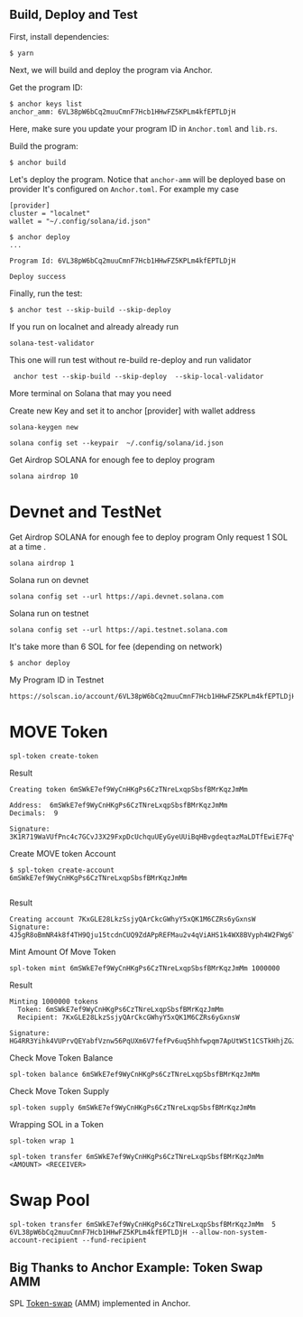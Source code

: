 ## Build, Deploy and Test

First, install dependencies:

```
$ yarn
```

Next, we will build and deploy the program via Anchor.

Get the program ID:

```
$ anchor keys list
anchor_amm: 6VL38pW6bCq2muuCmnF7Hcb1HHwFZ5KPLm4kfEPTLDjH
```

Here, make sure you update your program ID in `Anchor.toml` and `lib.rs`.

Build the program:

```
$ anchor build
```

Let's deploy the program. Notice that `anchor-amm` will be deployed base on provider
It's configured on `Anchor.toml`. 
For example my case

```
[provider]
cluster = "localnet"
wallet = "~/.config/solana/id.json"
```

```
$ anchor deploy
...

Program Id: 6VL38pW6bCq2muuCmnF7Hcb1HHwFZ5KPLm4kfEPTLDjH

Deploy success
```

Finally, run the test:

```
$ anchor test --skip-build --skip-deploy
```

If you run on localnet and already already run 
```
solana-test-validator
```

This one will run test without re-build re-deploy and run validator 
```
 anchor test --skip-build --skip-deploy  --skip-local-validator
```
More terminal on Solana that may you need 

Create new Key and set it to anchor [provider] with wallet address
```
solana-keygen new  
```

```
solana config set --keypair  ~/.config/solana/id.json
```

Get Airdrop SOLANA for enough fee to deploy program
```
solana airdrop 10
```

# Devnet and TestNet

Get Airdrop SOLANA for enough fee to deploy program 
Only request 1 SOL at a time .

```
solana airdrop 1
```

Solana run on devnet

```
solana config set --url https://api.devnet.solana.com
```

Solana run on testnet
```
solana config set --url https://api.testnet.solana.com
```

It's take more than 6 SOL for fee (depending on network)

```
$ anchor deploy
```

My Program ID in Testnet
```
https://solscan.io/account/6VL38pW6bCq2muuCmnF7Hcb1HHwFZ5KPLm4kfEPTLDjH
```

# MOVE Token

```
spl-token create-token
```
Result
```
Creating token 6mSWkE7ef9WyCnHKgPs6CzTNreLxqpSbsfBMrKqzJmMm

Address:  6mSWkE7ef9WyCnHKgPs6CzTNreLxqpSbsfBMrKqzJmMm
Decimals:  9

Signature: 3K1R719WaVUfPnc4c7GCvJ3X29FxpDcUchquUEyGyeUUiBqHBvgdeqtazMaLDTfEwiE7FqYdbHLURVLEQPSnPgjj

```

Create MOVE token Account

```
$ spl-token create-account 6mSWkE7ef9WyCnHKgPs6CzTNreLxqpSbsfBMrKqzJmMm
 
```
Result
```
Creating account 7KxGLE28LkzSsjyQArCkcGWhyY5xQK1M6CZRs6yGxnsW
Signature: 4J5gR8oBmNR4k8f4TH9Qju15tcdnCUQ9ZdAPpREFMau2v4qViAHS1k4WX8BVyph4W2FWg6TozFbpzUYtRUe7Ci2Q
```

Mint Amount Of Move Token
```
spl-token mint 6mSWkE7ef9WyCnHKgPs6CzTNreLxqpSbsfBMrKqzJmMm 1000000

```
Result
```
Minting 1000000 tokens
  Token: 6mSWkE7ef9WyCnHKgPs6CzTNreLxqpSbsfBMrKqzJmMm
  Recipient: 7KxGLE28LkzSsjyQArCkcGWhyY5xQK1M6CZRs6yGxnsW

Signature: HG4RR3Yihk4VUPrvQEYabfVznw56PqUXm6V7fefPv6uq5hhfwpqm7ApUtWSt1CSTkHhjZGJR81c1fbhQiRxSXWn
```

Check Move Token Balance
```
spl-token balance 6mSWkE7ef9WyCnHKgPs6CzTNreLxqpSbsfBMrKqzJmMm
```

Check Move Token Supply
```
spl-token supply 6mSWkE7ef9WyCnHKgPs6CzTNreLxqpSbsfBMrKqzJmMm
```

Wrapping SOL in a Token 
```
spl-token wrap 1
```


```
spl-token transfer 6mSWkE7ef9WyCnHKgPs6CzTNreLxqpSbsfBMrKqzJmMm <AMOUNT> <RECEIVER>
```

# Swap Pool 

```
spl-token transfer 6mSWkE7ef9WyCnHKgPs6CzTNreLxqpSbsfBMrKqzJmMm  5  6VL38pW6bCq2muuCmnF7Hcb1HHwFZ5KPLm4kfEPTLDjH --allow-non-system-account-recipient --fund-recipient
```

## Big Thanks to Anchor Example: Token Swap AMM

SPL [Token-swap](https://github.com/solana-labs/solana-program-library/tree/master/token-swap) (AMM) implemented in Anchor.
